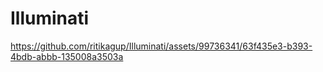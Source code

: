 
# Illuminati

https://github.com/ritikagup/Illuminati/assets/99736341/63f435e3-b393-4bdb-abbb-135008a3503a



